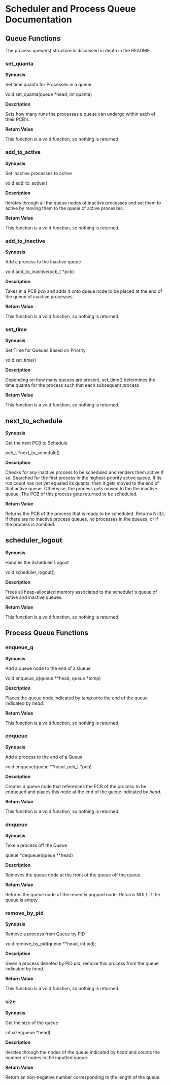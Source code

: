 #  Scheduler and Process Queue Documentation

## Queue Functions

The process queue(s) structure is discussed in depth in the README.

### set_quanta
**Synopsis**

Set time quanta for Processes in a queue

void set_quanta(queue \*head, int quanta)

**Description**

Sets how many runs the processes a queue can undergo within each of their PCB's.

**Return Value**

This function is a void function, so nothing is returned.

### add_to_active
**Synopsis**

Set inactive processes to active

void add_to_active()

**Description**

Iterates through all the queue nodes of inactive processes and set them to active by moving them to the queue of active processes.

**Return Value**

This function is a void function, so nothing is returned.

### add_to_inactive
**Synopsis**

Add a process to the Inactive queue

void add_to_inactive(pcb_t \*pcb)

**Description**

Takes in a PCB *pcb* and adds it onto queue node to be placed at the end of the queue of inactive processes.

**Return Value**

This function is a void function, so nothing is returned.

### set_time
**Synopsis**

Set Time for Queues Based on Priority

void set_time()

**Description**

Depending on how many queues are present, set\_time() determines the time quanta for the process such that each subsequent process

**Return Value**

This function is a void function, so nothing is returned.

## next_to_schedule
**Synopsis**

Get the next PCB to Schedule

pcb_t \*next_to_schedule()

**Description**

Checks for any inactive process to be scheduled and renders them active if so. Searched for the first process in the highest-priority active queue. If its run count has not yet equaled its quanta, then it gets moved to the end of that active queue. Otherwise, the process gets moved to the the inactive queue. The PCB of this process gets returned to be scheduled.

**Return Value**

Returns the PCB of the process that is ready to be scheduled. Returns NULL if there are no inactive process queues, no processes in the queues, or if the process is zombied.

## scheduler_logout
**Synopsis**

Handles the Scheduler Logout

void scheduler_logout()

**Description**

Frees all heap-allocated memory associated to the scheduler's queue of active and inactive queues.

**Return Value**

This function is a void function, so nothing is returned.

## Process Queue Functions

### enqueue_q
**Synopsis**

Add a queue node to the end of a Queue

void enqueue_q(queue \*\*head, queue \*temp)

**Description**

Places the queue node indicated by *temp* onto the end of the queue indicated by *head*.

**Return Value**

This function is a void function, so nothing is returned.

### enqueue
**Synopsis**

Add a process to the end of a Queue

void enqueue(queue \*\*head, pcb_t \*pcb)

**Description**

Creates a queue node that references the PCB of the process to be enqueued and places this node at the end of the queue indicated by *head*.

**Return Value**

This function is a void function, so nothing is returned.

### dequeue
**Synopsis**

Take a process off the Queue

queue \*dequeue(queue \*\*head)

**Description**

Removes the queue node at the front of the queue off the queue.

**Return Value**

Returns the queue node of the recently popped node. Returns NULL if the queue is empty.

### remove_by_pid
**Synopsis**

Remove a process from Queue by PID

void remove_by_pid(queue \*\*head, int pid);

**Description**

Given a process denoted by PID *pid*, remove this process from the queue indicated by *head*.

**Return Value**

This function is a void function, so nothing is returned.

### size
**Synopsis**

Get the size of the queue

int size(queue \*head)

**Description**

Iterates through the nodes of the queue indicated by *head* and counts the number of nodes in the inputted queue.

**Return Value**

Return an non-negative number corresponding to the length of the queue.
